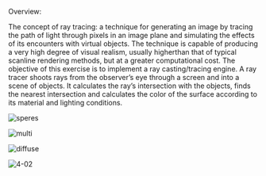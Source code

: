 <p>Overview:</p>
The concept of ray tracing: a technique for generating an image by tracing the path of light
through pixels in an image plane and simulating the effects of its encounters with virtual
objects. The technique is capable of producing a very high degree of visual realism, usually
higherthan that of typical scanline rendering methods, but at a greater computational cost.
The objective of this exercise is to implement a ray casting/tracing engine. A ray tracer shoots
rays from the observer’s eye through a screen and into a scene of objects. It calculates the ray’s
intersection with the objects, finds the nearest intersection and calculates the color of the
surface according to its material and lighting conditions. 

![speres](https://cloud.githubusercontent.com/assets/9945039/24774963/a63c9aba-1b23-11e7-964a-27d33f01ffc4.jpg)

![multi](https://cloud.githubusercontent.com/assets/9945039/24774975/b5ff25a8-1b23-11e7-8a94-be23d6df4ab1.jpg)

![diffuse](https://cloud.githubusercontent.com/assets/9945039/24775049/fe5145ca-1b23-11e7-8239-35e73001609e.jpg)

![4-02](https://cloud.githubusercontent.com/assets/9945039/24789221/ada65f82-1b7a-11e7-84e1-26f34fa0e982.png)

